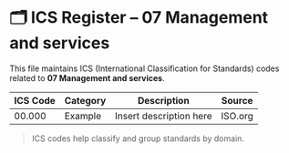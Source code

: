 # 🗂 ICS Register – 07 Management and services

This file maintains ICS (International Classification for Standards) codes related to **07 Management and services**.

| ICS Code | Category | Description | Source |
|----------|----------|-------------|--------|
| 00.000   | Example  | Insert description here | ISO.org |

> ICS codes help classify and group standards by domain.
